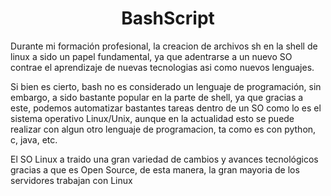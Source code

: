 <h1 align="center">BashScript</h1>
<p>Durante mi formación profesional, la creacion de archivos sh en la shell de linux a sido un papel fundamental, ya que adentrarse a un nuevo SO contrae el aprendizaje de nuevas tecnologias asi como nuevos lenguajes.</p>
<p>Si bien es cierto, bash no es considerado un lenguaje de programación, sin embargo, a sido bastante popular en la parte de shell, ya que gracias a este, podemos automatizar bastantes tareas dentro de un SO como lo es el sistema operativo Linux/Unix, aunque en la actualidad esto se puede realizar con algun otro lenguaje de programacion, ta como es con python, c, java, etc.</p> 
<p>El SO Linux a traido una gran variedad de cambios y avances tecnológicos gracias a que es Open Source, de esta manera, la gran mayoria de los servidores trabajan con Linux</p>


